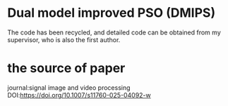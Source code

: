 # Dual model improved PSO (DMIPS)
The code has been recycled, and detailed code can be obtained from my supervisor, who is also the first author.

# the source of paper
journal:signal image and video processing <br>
DOI:https://doi.org/10.1007/s11760-025-04092-w
